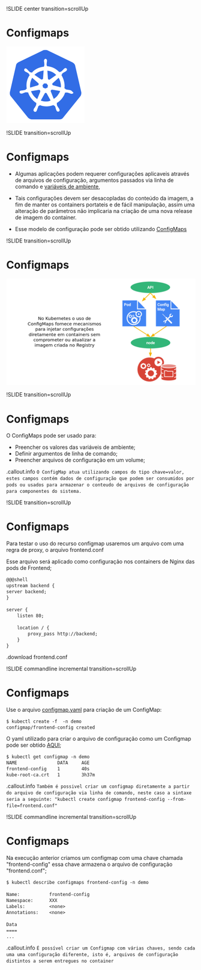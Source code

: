 !SLIDE center transition=scrollUp

# Configmaps
![kubernetes](images/kubernetes.png)

!SLIDE transition=scrollUp

# Configmaps

- Algumas aplicações podem requerer configurações aplicaveis através de arquivos de configuração, argumentos passados via linha de comando e [variáveis de ambiente](https://kubernetes.io/docs/tasks/configure-pod-container/define-environment-variable-container/), 

- Tais configurações devem ser desacopladas do conteúdo da imagem, a fim de manter os containers portateis e de fácil manipulação, assim uma alteração de parâmetros não implicaria na criação de uma nova release de imagem do container. 

- Esse modelo de configuração pode ser obtido utilizando [ConfigMaps](https://kubernetes.io/docs/tasks/configure-pod-container/configmap/)

!SLIDE transition=scrollUp

# Configmaps

![kubernetes](images/configmaps-slide.png)

!SLIDE transition=scrollUp

# Configmaps

O ConfigMaps pode ser usado para:

- Preencher os valores das variáveis de ambiente;
- Definir argumentos de linha de comando;
- Preencher arquivos de configuração em um volume;

.callout.info `O ConfigMap atua utilizando campos do tipo chave=valor, estes campos contém dados de configuração que podem ser consumidos por pods ou usados para armazenar o conteudo de arquivos de configuração para componentes do sistema.`

!SLIDE transition=scrollUp

# Configmaps

Para testar o uso do recurso configmap usaremos um arquivo com uma regra de proxy, o arquivo frontend.conf

Esse arquivo será aplicado como configuração nos containers de Nginx das pods de Frontend;

    @@@shell
    upstream backend {
    server backend;
    }

    server {
        listen 80;

        location / {
            proxy_pass http://backend;
        }
    } 

.download frontend.conf

!SLIDE commandline incremental transition=scrollUp

# Configmaps

Use o arquivo [configmap.yaml](URL) para criação de um ConfigMap:

	$ kubectl create -f  -n demo
	configmap/frontend-config created

O yaml utilizado para criar o arquivo de configuração como um Configmap pode ser obtido [AQUI](URL);

	$ kubectl get configmap -n demo
	NAME               DATA     AGE
	frontend-config    1      	40s
	kube-root-ca.crt   1      	3h37m

.callout.info `Também é possivel criar um configmap diretamente a partir do arquivo de configuração via linha de comando, neste caso a sintaxe seria a seguinte: "kubectl create configmap frontend-config --from-file=frontend.conf"`

!SLIDE commandline incremental transition=scrollUp

# Configmaps

Na execução anterior criamos um configmap com uma chave chamada "frontend-config" essa chave armazena o arquivo de configuração "frontend.conf";

	$ kubectl describe configmaps frontend-config -n demo

	Name:			frontend-config
	Namespace:		XXX
	Labels:			<none>
	Annotations:	<none>

	Data
	====
	...

.callout.info `É possível criar um Configmap com várias chaves, sendo cada uma uma configuração diferente, isto é, arquivos de configuração distintos a serem entregues no container`